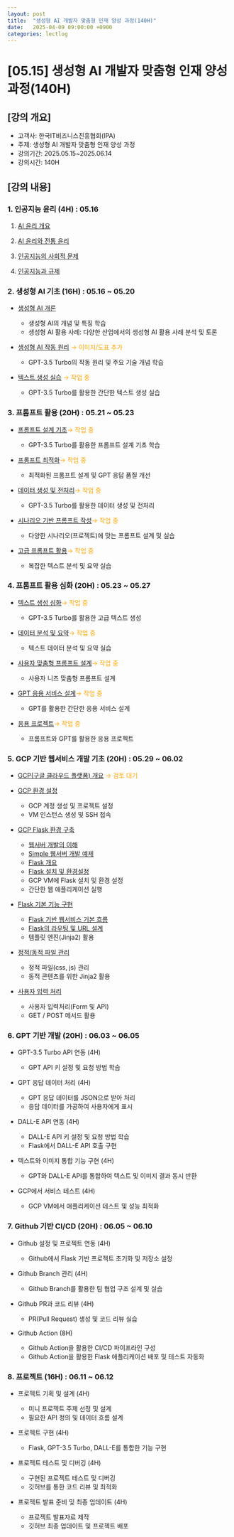 ```yaml
---
layout: post
title:  "생성형 AI 개발자 맞춤형 인재 양성 과정(140H)"
date:   2025-04-09 09:00:00 +0900
categories: lectlog
---
```


# [05.15] 생성형 AI 개발자 맞춤형 인재 양성 과정(140H)

## [강의 개요]

* 고객사: 한국IT비즈니스진흥협회(IPA)
* 주제: 생성형 AI 개발자 맞춤형 인재 양성 과정
* 강의기간: 2025.05.15~2025.06.14
* 강의시간: 140H

## [강의 내용]

### 1. 인공지능 윤리 (4H) : 05.16

1. [AI 윤리 개요](/materials/S03-09-01-01_01_AiEthicsOverview)

2. [AI 윤리와 전통 윤리](/materials/S03-09-02-01_01_AiEthicsTraditionalEthics)

2. [인공지능의 사회적 문제](/materials/S03-09-03-01_01_AiSocialProblems)

3. [인공지능과 규제](/materials/S03-09-04-01_01_AiRegulations)

### 2. 생성형 AI 기초 (16H) : 05.16 ~ 05.20

- [생성형 AI 개론](/materials/S03-06-01-01_01-GenAiOverview)
    - 생성형 AI의 개념 및 특징 학습
    - 생성형 AI 활용 사례: 다양한 산업에서의 생성형 AI 활용 사례 분석 및 토론

- [생성형 AI 작동 원리](/materials/S03-06-02-01_01-GenAiPrinciple) <span style="color: orange;">→ 이미지/도표 추가</span>
    - GPT-3.5 Turbo의 작동 원리 및 주요 기술 개념 학습

- [텍스트 생성 실습](/materials/S03-06-03-01_01-TextGeneration) <span style="color: orange;">→ 작업 중</span>
    - GPT-3.5 Turbo를 활용한 간단한 텍스트 생성 실습

### 3. 프롬프트 활용 (20H) : 05.21 ~ 05.23

- [프롬프트 설계 기초](/materials/S03-05-04-01_01-PromptDesignBasic)<span style="color: orange;">→ 작업 중</span>
    - GPT-3.5 Turbo를 활용한 프롬프트 설계 기초 학습

- [프롬프트 최적화](/materials/S03-05-04-02_01-PromptsOptimization)<span style="color: orange;">→ 작업 중</span>
    - 최적화된 프롬프트 설계 및 GPT 응답 품질 개선

- [데이터 생성 및 전처리](/materials/S03-05-04-03_01-DataGenerationPreprocessing)<span style="color: orange;">→ 작업 중</span>
    - GPT-3.5 Turbo를 활용한 데이터 생성 및 전처리

- [시나리오 기반 프롬프트 작성](/materials/S03-05-04-04_01-ScenarioBasedPrompts)<span style="color: orange;">→ 작업 중</span>
    - 다양한 시나리오(프로젝트)에 맞는 프롬프트 설계 및 실습

- [고급 프롬프트 활용](/materials/S03-05-04-05_01-AdvPromptsUsage)<span style="color: orange;">→ 작업 중</span>
    - 복잡한 텍스트 분석 및 요약 실습

### 4. 프롬프트 활용 심화 (20H) : 05.23 ~ 05.27

- [텍스트 생성 심화](/materials/S03-05-04-06_01-AdvTextGeneration)<span style="color: orange;">→ 작업 중</span>
    - GPT-3.5 Turbo를 활용한 고급 텍스트 생성

- [데이터 분석 및 요약](/materials/S03-05-04-07_01-AdvDataAnalysis)<span style="color: orange;">→ 작업 중</span>
    - 텍스트 데이터 분석 및 요약 실습

- [사용자 맞춤형 프롬프트 설계](/materials/S03-05-04-08_01-AdvCustomPrompts)<span style="color: orange;">→ 작업 중</span>
    - 사용자 니즈 맞춤형 프롬프트 설계

- [GPT 응용 서비스 설계](/materials/S03-05-04-09_01-AdvGptService)<span style="color: orange;">→ 작업 중</span>
    - GPT를 활용한 간단한 응용 서비스 설계

- [응용 프로젝트](/materials/S03-05-04-10_01-AdvProjects)<span style="color: orange;">→ 작업 중</span>
    - 프롬프트와 GPT를 활용한 응용 프로젝트

### 5. GCP 기반 웹서비스 개발 기초 (20H) : 05.29 ~ 06.02

- [GCP(구글 클라우드 플랫폼) 개요](/materials/S03-10-02-01_GCP_Overview) <span style="color: orange;">→ 검토 대기</span>
- [GCP 환경 설정](/materials/S03-10-02-02_GCP_Environment)
    - GCP 계정 생성 및 프로젝트 설정
    - VM 인스턴스 생성 및 SSH 접속

- [GCP Flask 환경 구축](/materials/S03-10-02-04_01-GCP_Flask_Environment)
    - [웹서버 개발의 이해](/material/S01-04-01-01_01-WebServerOverview)
    - [Simple 웹서버 개발 예제](/material/S01-04-01-02_01-SimpleWebServer)
    - [Flask 개요](/material/S01-04-03-01_01-FlaskOverview)
    - [Flask 설치 및 환경설정](/material/S01-04-03-01_02-FlaskSetting)
    - GCP VM에 Flask 설치 및 환경 설정
    - 간단한 웹 애플리케이션 실행

- [Flask 기본 기능 구현](/materials/S03-10-02-04_02-GCP_Flask_Basic_Features)
    - [Flask 기반 웹서비스 기본 흐름](/material/S01-04-03-02_01-FlaskBasedServiceProcess)
    - [Flask의 라우팅 및 URL 설계](/material/S01-04-03-02_02-FlaskRoutingUrlDesign)
    - 템플릿 엔진(Jinja2) 활용

- [정적/동적 파일 관리](/materials/S03-10-02-04_03-GCP_Flask_Static_Dynamic_Files)
    - 정적 파일(css, js) 관리
    - 동적 콘텐츠를 위한 Jinja2 활용

- [사용자 입력 처리](/materials/S03-10-02-04_04-GCP_Flask_Input)
    - 사용자 입력처리(Form 및 API)
    - GET / POST 메서드 활용

### 6. GPT 기반 개발 (20H) : 06.03 ~ 06.05

- GPT-3.5 Turbo API 연동 (4H)
    - GPT API 키 설정 및 요청 방법 학습

- GPT 응답 데이터 처리 (4H)
    - GPT 응답 데이터를 JSON으로 받아 처리
    - 응답 데이터를 가공하여 사용자에게 표시

- DALL-E API 연동 (4H)
    - DALL-E API 키 설정 및 요청 방법 학습
    - Flask에서 DALL-E API 호출 구현

- 텍스트와 이미지 통합 기능 구현 (4H)
    - GPT와 DALL-E API를 통합하여 텍스트 및 이미지 결과 동시 반환

- GCP에서 서비스 테스트 (4H)
    - GCP VM에서 애플리케이션 테스트 및 성능 최적화

### 7. Github 기반 CI/CD (20H) : 06.05 ~ 06.10

- Github 설정 및 프로젝트 연동 (4H)
    - Github에서 Flask 기반 프로젝트 초기화 및 저장소 설정

- Github Branch 관리 (4H)
    - Github Branch를 활용한 팀 협업 구조 설계 및 실습

- Github PR과 코드 리뷰 (4H)
    - PR(Pull Request) 생성 및 코드 리뷰 실습

- Github Action (8H)
    - Github Action을 활용한 CI/CD 파이프라인 구성
    - Github Action을 활용한 Flask 애플리케이션 배포 및 테스트 자동화

### 8. 프로젝트 (16H) : 06.11 ~ 06.12

- 프로젝트 기획 및 설계 (4H)
    - 미니 프로젝트 주제 선정 및 설계
    - 필요한 API 정의 및 데이터 흐름 설계

- 프로젝트 구현 (4H)
    - Flask, GPT-3.5 Turbo, DALL-E를 통합한 기능 구현

- 프로젝트 테스트 및 디버깅 (4H)
    - 구현된 프로젝트 테스트 및 디버깅
    - 깃허브를 통한 코드 리뷰 및 최적화

- 프로젝트 발표 준비 및 최종 업데이트 (4H)
    - 프로젝트 발표자료 제작
    - 깃허브 최종 업데이트 및 프로젝트 배포

